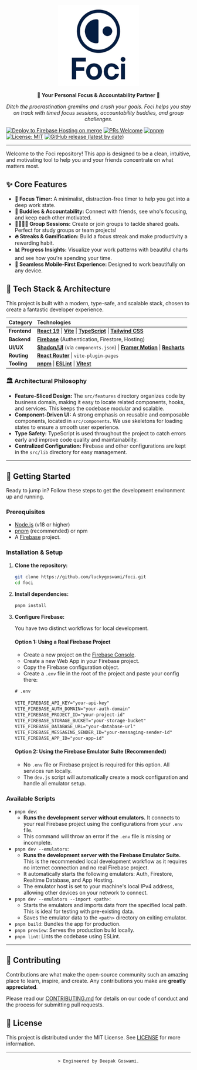 <div align="center">
  <picture>
  <source media="(prefers-color-scheme: dark)" srcset="public/icons/logo-darkMode.png" width='220px'>
  <source media="(prefers-color-scheme: light)" srcset="public/icons/logo-lightMode.png" width='220px'>
  <img alt="Foci Logo" src="public/icons/logo-lightMode.png" width='220px'>
</picture>

  <p><strong>🎯 Your Personal Focus & Accountability Partner 🎯</strong></p>
  <p><i>Ditch the procrastination gremlins and crush your goals. Foci helps you stay on track with timed focus sessions, accountability buddies, and group challenges.</i></p>
</div>

[![Deploy to Firebase Hosting on merge](https://github.com/luckygoswami/Foci/actions/workflows/firebase-hosting-merge.yml/badge.svg)](https://github.com/luckygoswami/Foci/actions/workflows/firebase-hosting-merge.yml)
[![PRs Welcome](https://img.shields.io/badge/PRs-welcome-brightgreen.svg)](CONTRIBUTING.md)
[![pnpm](https://img.shields.io/badge/maintained%20with-pnpm-yellow.svg)](https://pnpm.io/)
[![License: MIT](https://img.shields.io/badge/License-MIT-yellow.svg)](LICENSE)
[![GitHub release (latest by date)](https://img.shields.io/github/v/release/luckygoswami/foci)](https://github.com/luckygoswami/foci/releases/latest)

---

Welcome to the Foci repository! This app is designed to be a clean, intuitive, and motivating tool to help you and your friends concentrate on what matters most.

## ✨ Core Features

- **🎯 Focus Timer:** A minimalist, distraction-free timer to help you get into a deep work state.
- **🤝 Buddies & Accountability:** Connect with friends, see who's focusing, and keep each other motivated.
- **👨‍👩‍👧‍👦 Group Sessions:** Create or join groups to tackle shared goals. Perfect for study groups or team projects!
- **🔥 Streaks & Gamification:** Build a focus streak and make productivity a rewarding habit.
- **📊 Progress Insights:** Visualize your work patterns with beautiful charts and see how you're spending your time.
- **📱 Seamless Mobile-First Experience:** Designed to work beautifully on any device.

## 🚀 Tech Stack & Architecture

This project is built with a modern, type-safe, and scalable stack, chosen to create a fantastic developer experience.

| Category     | Technologies                                                                                                                                                               |
| :----------- | :------------------------------------------------------------------------------------------------------------------------------------------------------------------------- |
| **Frontend** | [**React 19**](https://react.dev/) \| [**Vite**](https://vitejs.dev/) \| [**TypeScript**](https://www.typescriptlang.org/) \| [**Tailwind CSS**](https://tailwindcss.com/) |
| **Backend**  | [**Firebase**](https://firebase.google.com/) (Authentication, Firestore, Hosting)                                                                                          |
| **UI/UX**    | [**Shadcn/UI**](https://ui.shadcn.com/) (via `components.json`) \| [**Framer Motion**](https://www.framer.com/motion/) \| [**Recharts**](https://recharts.org/)            |
| **Routing**  | [**React Router**](https://reactrouter.com/) \| `vite-plugin-pages`                                                                                                        |
| **Tooling**  | [**pnpm**](https://pnpm.io/) \| [**ESLint**](https://eslint.org/) \| [**Vitest**](https://vitest.dev/)                                                                     |

### 🏛️ Architectural Philosophy

- **Feature-Sliced Design:** The `src/features` directory organizes code by business domain, making it easy to locate related components, hooks, and services. This keeps the codebase modular and scalable.
- **Component-Driven UI:** A strong emphasis on reusable and composable components, located in `src/components`. We use skeletons for loading states to ensure a smooth user experience.
- **Type Safety:** TypeScript is used throughout the project to catch errors early and improve code quality and maintainability.
- **Centralized Configuration:** Firebase and other configurations are kept in the `src/lib` directory for easy management.

---

## 🏁 Getting Started

Ready to jump in? Follow these steps to get the development environment up and running.

### Prerequisites

- [Node.js](https://nodejs.org/) (v18 or higher)
- [pnpm](https://pnpm.io/installation) (recommended) or npm
- A [Firebase](https://firebase.google.com/) project.

### Installation & Setup

1.  **Clone the repository:**

    ```bash
    git clone https://github.com/luckygoswami/foci.git
    cd foci
    ```

2.  **Install dependencies:**

    ```bash
    pnpm install
    ```

3.  **Configure Firebase:**

    You have two distinct workflows for local development.

    #### Option 1: Using a Real Firebase Project

    - Create a new project on the [Firebase Console](https://console.firebase.google.com/).
    - Create a new Web App in your Firebase project.
    - Copy the Firebase configuration object.
    - Create a `.env` file in the root of the project and paste your config there:

    ```env
    # .env

    VITE_FIREBASE_API_KEY="your-api-key"
    VITE_FIREBASE_AUTH_DOMAIN="your-auth-domain"
    VITE_FIREBASE_PROJECT_ID="your-project-id"
    VITE_FIREBASE_STORAGE_BUCKET="your-storage-bucket"
    VITE_FIREBASE_DATABASE_URL="your-database-url"
    VITE_FIREBASE_MESSAGING_SENDER_ID="your-messaging-sender-id"
    VITE_FIREBASE_APP_ID="your-app-id"
    ```

    #### Option 2: Using the Firebase Emulator Suite (Recommended)

    - No `.env` file or Firebase project is required for this option. All services run locally.
    - The `dev.js` script will automatically create a mock configuration and handle all emulator setup.

### Available Scripts

- `pnpm dev`:
  - **Runs the development server without emulators.** It connects to your real Firebase project using the configurations from your `.env` file.
  - This command will throw an error if the `.env` file is missing or incomplete.
- `pnpm dev --emulators`:
  - **Runs the development server with the Firebase Emulator Suite.** This is the recommended local development workflow as it requires no internet connection and no real Firebase project.
  - It automatically starts the following emulators: Auth, Firestore, Realtime Database, and App Hosting.
  - The emulator host is set to your machine's local IPv4 address, allowing other devices on your network to connect.
- `pnpm dev --emulators --import <path>`:
  - Starts the emulators and imports data from the specified local path. This is ideal for testing with pre-existing data.
  - Saves the emulator data to the `<path>` directory on exiting emulator.
- `pnpm build`: Bundles the app for production.
- `pnpm preview`: Serves the production build locally.
- `pnpm lint`: Lints the codebase using ESLint.

---

## 🤝 Contributing

Contributions are what make the open-source community such an amazing place to learn, inspire, and create. Any contributions you make are **greatly appreciated**.

Please read our [CONTRIBUTING.md](CONTRIBUTING.md) for details on our code of conduct and the process for submitting pull requests.

## 📜 License

This project is distributed under the MIT License. See [LICENSE](LICENSE) for more information.

---

<div align="center">
  <code>> Engineered by Deepak Goswami.</code>
</div>
